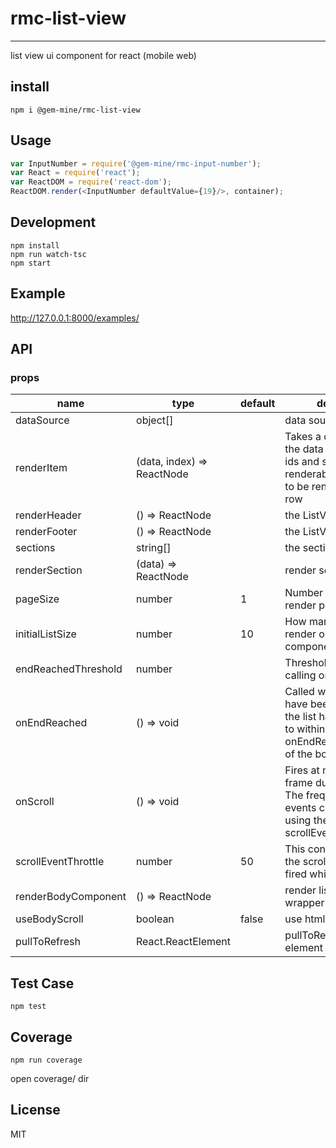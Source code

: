 # rmc-list-view
---

list view ui component for react (mobile web)

## install
```
npm i @gem-mine/rmc-list-view
```

## Usage

```js
var InputNumber = require('@gem-mine/rmc-input-number');
var React = require('react');
var ReactDOM = require('react-dom');
ReactDOM.render(<InputNumber defaultValue={19}/>, container);
```

## Development

```
npm install
npm run watch-tsc
npm start
```

## Example

http://127.0.0.1:8000/examples/

## API

### props

<table class="table table-bordered table-striped">
    <thead>
    <tr>
        <th style="width: 100px;">name</th>
        <th style="width: 50px;">type</th>
        <th style="width: 50px;">default</th>
        <th>description</th>
    </tr>
    </thead>
    <tbody>
        <tr>
          <td>dataSource</td>
          <td>object[]</td>
          <td></td>
          <td>data source</td>
        </tr>
        <tr>
          <td>renderItem</td>
          <td>(data, index) => ReactNode</td>
          <td></td>
          <td>Takes a data entry from the data source and its ids and should return a renderable component to be rendered as the row</td>
        </tr>
        <tr>
          <td>renderHeader</td>
          <td>() => ReactNode</td>
          <td></td>
          <td>the ListView header</td>
        </tr>
        <tr>
          <td>renderFooter</td>
          <td>() => ReactNode</td>
          <td></td>
          <td>the ListView footer</td>
        </tr>
        <tr>
          <td>sections</td>
          <td>string[]</td>
          <td></td>
          <td>the section data</td>
        </tr>
        <tr>
          <td>renderSection</td>
          <td>(data) => ReactNode</td>
          <td></td>
          <td>render section</td>
        </tr>
        <tr>
          <td>pageSize</td>
          <td>number</td>
          <td>1</td>
          <td>Number of rows to render per loop</td>
        </tr>
        <tr>
          <td>initialListSize</td>
          <td>number</td>
          <td>10</td>
          <td>How many rows to render on initial component mount</td>
        </tr>
        <tr>
          <td>endReachedThreshold</td>
          <td>number</td>
          <td></td>
          <td>Threshold in pixels for calling onEndReached</td>
        </tr>
        <tr>
          <td>onEndReached</td>
          <td>() => void</td>
          <td></td>
          <td>Called when all rows have been rendered and the list has been scrolled to within onEndReachedThreshold of the bottom</td>
        </tr>
        <tr>
          <td>onScroll</td>
          <td>() => void</td>
          <td></td>
          <td>Fires at most once per frame during scrolling. The frequency of the events can be controlled using the scrollEventThrottle prop</td>
        </tr>
        <tr>
          <td>scrollEventThrottle</td>
          <td>number</td>
          <td>50</td>
          <td>This controls how often the scroll event will be fired while scrolling</td>
        </tr>
        <tr>
          <td>renderBodyComponent</td>
          <td>() => ReactNode</td>
          <td></td>
          <td>render listview body wrapper component</td>
        </tr>
        <tr>
          <td>useBodyScroll</td>
          <td>boolean</td>
          <td>false</td>
          <td>use html body scroll</td>
        </tr>
        <tr>
          <td>pullToRefresh</td>
          <td>React.ReactElement</td>
          <td></td>
          <td>pullToRefresh container element </td>
        </tr>
    </tbody>
</table>

## Test Case

```
npm test
```

## Coverage

```
npm run coverage
```

open coverage/ dir

## License

MIT
